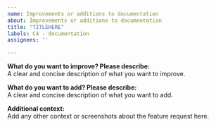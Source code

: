 ```yaml
---
name: Improvements or additions to documentation
about: Improvements or additions to documentation
title: "TITLEHERE"
labels: C4 - documentation
assignees: ''

---
```


**What do you want to improve? Please describe:**  
A clear and concise description of what you want to improve.

**What do you want to add? Please describe:**  
A clear and concise description of what you want to add.

**Additional context:**  
Add any other context or screenshots about the feature request here.
